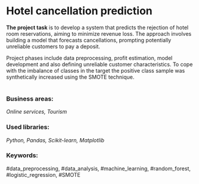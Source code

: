 # Hotel cancellation prediction

**The project task** is to develop a system that predicts the rejection of hotel room reservations, aiming to minimize revenue loss. The approach involves building a model that forecasts cancellations, prompting potentially unreliable customers to pay a deposit.

Project phases include data preprocessing, profit estimation, model development and also defining unreliable customer characteristics. To cope with the imbalance of classes in the target the positive class sample was synthetically increased using the SMOTE technique. <br><br>

### Business areas:
*Online services, Tourism*

### Used libraries:
*Python, Pandas, Scikit-learn, Matplotlib*

### Keywords:
#data_preprocessing, #data_analysis, #machine_learning, #random_forest, #logistic_regression, #SMOTE
